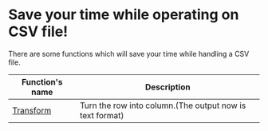 # Save your time while operating on CSV file!

There are some functions which will save your time while handling a CSV file.

| Function's name | Description |
| --------------- | --------------------------------------|
|[Transform](https://github.com/DongzhenHuangfu/Save-My-Time/tree/feature/CSV/CSVTools/Transform.md) | Turn the row into column.(The output now is text format) |